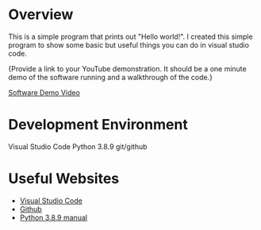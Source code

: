 # Overview

This is a simple program that prints out "Hello world!". I created this simple program to show some basic but useful things you can do in visual studio code.

{Provide a link to your YouTube demonstration.  It should be a one minute demo of the software running and a walkthrough of the code.}

[Software Demo Video](http://youtube.link.goes.here)

# Development Environment

Visual Studio Code
Python 3.8.9
git/github


# Useful Websites

* [Visual Studio Code](https://code.visualstudio.com/docs)
* [Github](https://docs.github.com/en/get-started/using-git/about-git)
* [Python 3.8.9 manual](https://www.python.org/downloads/release/python-389/)
